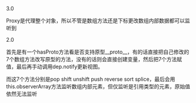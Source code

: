 3.0

Proxy是代理整个对象，所以不管是数组方法还是下标更改数组内部数据都可以监听到

2.0

首先是有一个hasProto方法看是否支持原型__proto__，有的话直接把自己修改的7个数组方法改写原型的方法，没有的话则会直接创建变量，然后把7个方法赋值，最后再手动调用dep.notify更新视图。

而这7个方法分别是pop shift unshift push reverse sort splice，最后会用this.observerArray方法监听数组内部元素，但仅监听是引用类型的元素，原始值依然无法监听